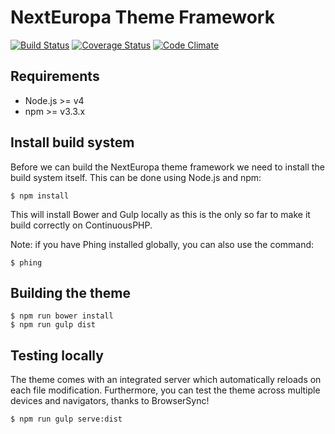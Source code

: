 # NextEuropa Theme Framework

[![Build Status](https://status.continuousphp.com/git-hub/ec-europa/ne-theme-framework-dev?token=06b4cf3d-ad0e-40db-bdcf-bbbd1f187c93&branch=master)](https://continuousphp.com/git-hub/ec-europa/ne-theme-framework-dev)
[![Coverage Status](https://coveralls.io/repos/ec-europa/ne-theme-framework-dev/badge.svg?branch=master&service=github)](https://coveralls.io/github/ec-europa/ne-theme-framework-dev?branch=master)
[![Code Climate](https://codeclimate.com/github/ec-europa/ne-theme-framework-dev/badges/gpa.svg)](https://codeclimate.com/github/ec-europa/ne-theme-framework-dev)

## Requirements

* Node.js >= v4
* npm >= v3.3.x

## Install build system

Before we can build the NextEuropa theme framework we need to install the build system
itself. This can be done using Node.js and npm:

```
$ npm install
```

This will install Bower and Gulp locally as this is the only so far to make it build correctly on ContinuousPHP.

Note: if you have Phing installed globally, you can also use the command:

```
$ phing
```

## Building the theme

```
$ npm run bower install
$ npm run gulp dist
```

## Testing locally

The theme comes with an integrated server which automatically reloads on each file modification. Furthermore, you can test the theme across multiple devices and navigators, thanks to BrowserSync!

```
$ npm run gulp serve:dist
```
